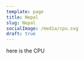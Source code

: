 ```yaml
---
template: page
title: Nepal
slug: Nepal
socialImage: /media/cpu.svg
draft: true
---
```

here is the CPU